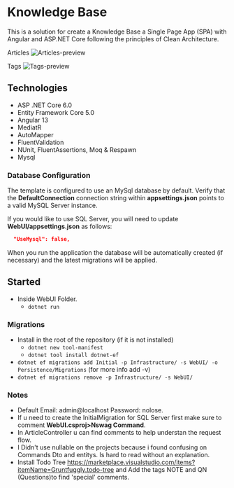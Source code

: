 # Knowledge Base

This is a solution for create a Knowledge Base a Single Page App (SPA) with Angular and ASP.NET Core following the principles of Clean Architecture.

Articles
![Articles-preview](https://github.com/Ricard01/img/blob/main/knowledge/Article.png)

Tags
![Tags-preview](https://github.com/Ricard01/img/blob/main/knowledge/Tags.png)


## Technologies

* ASP .NET Core 6.0
* Entity Framework Core 5.0
* Angular 13
* MediatR
* AutoMapper
* FluentValidation
* NUnit, FluentAssertions, Moq & Respawn
* Mysql

### Database Configuration

The template is configured to use an MySql database by default. Verify that the **DefaultConnection** connection string within **appsettings.json** points to a valid MySQL Server instance.

If you would like to use SQL Server, you will need to update **WebUI/appsettings.json** as follows:

```json
  "UseMysql": false,
```

When you run the application the database will be automatically created (if necessary) and the latest migrations will be applied.

## Started

* Inside WebUI Folder.
  * `dotnet run`

### Migrations

* Install in the root of the repository (if it is not installed)
  * `dotnet new tool-manifest`
  * `dotnet tool install dotnet-ef`
* `dotnet ef migrations add Initial -p Infrastructure/ -s WebUI/ -o Persistence/Migrations` (for more info add -v)
* `dotnet ef migrations remove -p Infrastructure/ -s WebUI/`

### Notes

* Default Email: admin@localhost Password: nolose.
* If u need to create the InitialMigration for SQL Server first make sure to comment **WebUI.csproj>Nswag Command**.
* In ArticleController u can find comments to help understan the request flow.
* I Didn't use nullable on the projects because i found confusing on Commands Dto and entitys. Is hard to read without an explanation.
* Install Todo Tree <https://marketplace.visualstudio.com/items?itemName=Gruntfuggly.todo-tree> and Add the tags NOTE and QN (Questions)to find 'special' comments.
